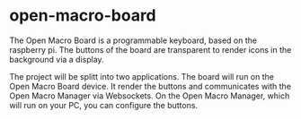 # open-macro-board
The Open Macro Board is a programmable keyboard, based on the raspberry pi. The buttons of the board are transparent to render icons in the background via a display.

The project will be splitt into two applications. The board will run on the Open Macro Board device. It render the buttons and communicates with the Open Macro Manager via Websockets. On the Open Macro Manager, which will run on your PC, you can configure the buttons.
